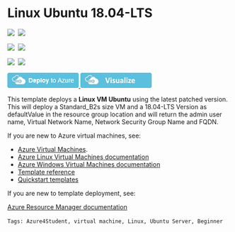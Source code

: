 # Linux Ubuntu 18.04-LTS

<IMG SRC="https://azurequickstartsservice.blob.core.windows.net/badges/101-vm-simpleUbuntu/PublicLastTestDate.svg" />&nbsp;
<IMG SRC="https://azurequickstartsservice.blob.core.windows.net/badges/101-vm-simpleUbuntu/PublicDeployment.svg" />&nbsp;

<IMG SRC="https://azurequickstartsservice.blob.core.windows.net/badges/101-vm-simpleUbuntu/FairfaxLastTestDate.svg" />&nbsp;
<IMG SRC="https://azurequickstartsservice.blob.core.windows.net/badges/101-vm-simpleUbuntu/FairfaxDeployment.svg" />&nbsp;

<IMG SRC="https://azurequickstartsservice.blob.core.windows.net/badges/101-vm-simpleUbuntu/BestPracticeResult.svg" />&nbsp;
<IMG SRC="https://azurequickstartsservice.blob.core.windows.net/badges/101-vm-simpleUbuntu/CredScanResult.svg" />&nbsp;

<a href="https://portal.azure.com/#create/Microsoft.Template/uri/https%3A%2F%2Fraw.githubusercontent.com%2FAzure%2Fazure-quickstart-templates%2Fmaster%2F101-vm-simpleUbuntu%2Fazuredeploy.json" target="_blank">
<img src="https://raw.githubusercontent.com/Azure/azure-quickstart-templates/master/1-CONTRIBUTION-GUIDE/images/deploytoazure.png"/>
</a><a href="http://armviz.io/#/?load=https%3A%2F%2Fraw.githubusercontent.com%2FAzure%2Fazure-quickstart-templates%2Fmaster%2F101-vm-simpleUbuntu%2Fazuredeploy.json" target="_blank">
<img src="https://raw.githubusercontent.com/Azure/azure-quickstart-templates/master/1-CONTRIBUTION-GUIDE/images/visualizebutton.png"/>
</a>

This template deploys a **Linux VM Ubuntu** using the latest patched version. This will deploy a Standard_B2s size VM and a 18.04-LTS Version as defaultValue in the resource group location and will return the admin user name, Virtual Network Name, Network Security Group Name and FQDN.  

If you are new to Azure virtual machines, see:

- [Azure Virtual Machines](https://azure.microsoft.com/services/virtual-machines/).
- [Azure Linux Virtual Machines documentation](https://docs.microsoft.com/azure/virtual-machines/linux/)
- [Azure Windows Virtual Machines documentation](https://docs.microsoft.com/azure/virtual-machines/windows/)
- [Template reference](https://docs.microsoft.com/azure/templates/microsoft.compute/allversions)
- [Quickstart templates](https://azure.microsoft.com/resources/templates/?resourceType=Microsoft.Compute&pageNumber=1&sort=Popular)

If you are new to template deployment, see:

[Azure Resource Manager documentation](https://docs.microsoft.com/azure/azure-resource-manager/)

`Tags: Azure4Student, virtual machine, Linux, Ubuntu Server, Beginner`  
